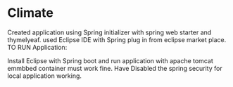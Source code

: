 # Climate
Created application using Spring initializer with spring web starter and thymelyeaf.
used Eclipse IDE with Spring plug in from eclipse market place. 
TO RUN Application:

Install Eclipse with Spring boot and run application with apache tomcat emmbbed container must work fine. 
Have Disabled the spring security for local application working. 
